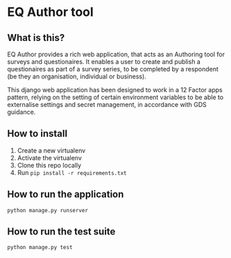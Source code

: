 # EQ Author tool

## What is this?

EQ Author provides a rich web application, that acts as an Authoring tool for
surveys and questionaires. It enables a user to create and publish a questionaires
as part of a survey series, to be completed by a respondent (be they an organisation,
  individual or business).

This django web application has been designed to work in a 12 Factor apps pattern,
relying on the setting of certain environment variables to be able to
externalise settings and secret management, in accordance with GDS guidance.

## How to install

1. Create a new virtualenv
2. Activate the virtualenv
3. Clone this repo locally
4. Run `pip install -r requirements.txt`

## How to run the application 

`python manage.py runserver`

## How to run the test suite

`python manage.py test`




